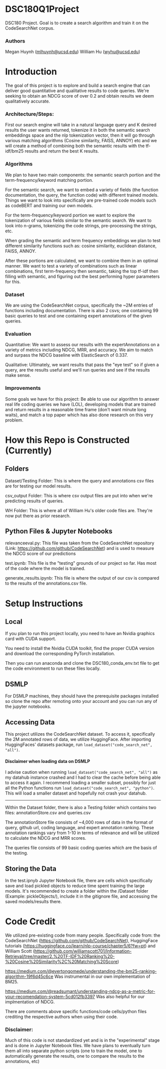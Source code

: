 # DSC180Q1Project
DSC180 Project. Goal is to create a search algorithm and train it on the CodeSearchNet corpus. 

### Authors
Megan Huynh (mlhuynh@ucsd.edu)
William Hu (wyhu@ucsd.edu)

# Introduction

The goal of this project is to explore and build a search engine that can deliver good quantitative and qualitative results to code queries. We're seeking to obtain an NDCG score of over 0.2 and obtain results we deem qualitatively accurate.

### Architecture/Steps:
First our search engine will take in a natural language query and K desired results the user wants returned, tokenize it in both the semantic search embeddings space and the nlp tokenization vector, then it will go through various
matching algorithms (Cosine similarity, FAISS, ANNOY) etc and we will create a method of combining both the semantic results with the tf-idf/bm25 results and return the best K results.

### Algorithms
We plan to have two main components: the semantic search portion and the term-frequency/keyword matching portion.

For the semantic search, we want to embed a variety of fields (the function documentation, the query, the function code) with different trained models. Things we want to look into specifically are pre-trained code models such as codeBERT and training our own models. 

For the term-frequency/keyword portion we want to explore the tokenization of various fields similar to the semantic search. We want to look into n-grams, tokenizing the code strings, pre-processing the strings, etc. 

When grading the semantic and term frequency embeddings we plan to test different similarity functions such as: cosine similarity, euclidean distance, FAISS, ANNOY. 

After these portions are calculated, we want to combine them in an optimal manner. We want to test a variety of combinations such as linear combinations, first term-frequency then semantic, taking the top tf-idf then filling with semantic, and figuring out the best
performing hyper parameters for this. 

### Dataset
We are using the CodeSearchNet corpus, specifically the ~2M entries of functions including documentation. There is also 2 csvs; one containing 99 basic queries to test and one containing expert annotations of the given queries.

### Evaluation
Quantitative: We want to assess our results with the expertAnnotations on a variety of metrics including NDCG, MRR, and accuracy. We aim to match and surpass the NDCG baseline with ElasticSearch of 0.337.

Qualitative: Ultimately, we want results that pass the "eye test" so if given a query, are the results useful and we'll run queries and see if the results make sense.

### Improvements
Some goals we have for this project: Be able to use our algorithm to answer real life coding queries we have (LOL), developing models that are trained and return results in a reasonable time frame (don't want minute long waits), and match a top paper which 
has also done research on this very problem.

# How this Repo is Constructed (Currently)

## Folders

Dataset/Testing Folder: This is where the query and annotations csv files are for testing our model results.

csv_output Folder: This is where csv output files are put into when we're predicting results of queries.

WH Folder: This is where all of William Hu's older code files are. They're now put there as prior research. 

## Python Files & Jupyter Notebooks

relevanceeval.py: This file was taken from the CodeSearchNet repository (Link: https://github.com/github/CodeSearchNet) and is used to measure the NDCG score of our predictions

test.ipynb: This file is the "testing" grounds of our project so far. Has most of the code where the model is trained.

generate_results.ipynb: This file is where the output of our csv is compared to the results of the annotations.csv file.

# Setup Instructions

## Local

If you plan to run this project locally, you need to have an Nvidia graphics card with CUDA support. 

You need to install the Nvidia CUDA toolkit, find the proper CUDA version and download the corresponding PyTorch installation.

Then you can run anaconda and clone the DSC180_conda_env.txt file to get the code environment to run these files locally.

## DSMLP

For DSMLP machines, they should have the prerequisite packages installed so clone the repo after remoting onto your account and you can run any of the jupyter notebooks. 

## Accessing Data

This project utilizes the CodeSearchNet dataset. To access it, specifically the 2M annotated rows of data, we utilize HuggingFace. After importing HuggingFaces' datasets package, run ```load_dataset("code_search_net", "all")```. 

#### Disclaimer when loading data on DSMLP
I advise caution when running ```load_dataset("code_search_net", "all")``` as my datahub instance crashed and I had to clear the cache before being able to access it again. I recommend loading a smaller subset, possibly for just all the Python functions run 
```load_dataset("code_search_net", "python")```. This will load a smaller dataset and hopefully not crash your datahub.

*** 
Within the Dataset folder, there is also a Testing folder which contains two files: annotationStore.csv and queries.csv

The annotationStore file consists of ~4,000 rows of data in the format of query, github url, coding language, and expert annotation ranking. These annotation rankings vary from 1-10 in terms of relevance and will be utilized to calculate the NDCG and MRR scores. 

The queries file consists of 99 basic coding queries which are the basis of the testing. 

## Storing the Data

In the test.ipnyb Jupyter Notebook file, there are cells which specifically save and load pickled objects to reduce time spent training the large models. It's recommended to create a folder within the /Dataset folder (Example: pickleObjects/), include it in the gitignore file, and accessing the saved models/results there. 

# Code Credit

We utilized pre-existing code from many people. Specifically code from: the CodeSearchNet (https://github.com/github/CodeSearchNet), HuggingFace tutorials (https://huggingface.co/learn/nlp-course/chapter5/6?fw=pt) and William Scott (https://github.com/williamscott701/Information-Retrieval/tree/master/2.%20TF-IDF%20Ranking%20-%20Cosine%20Similarity%2C%20Matching%20Score)

https://medium.com/@evertongomede/understanding-the-bm25-ranking-algorithm-19f6d45c6ce Was instrumental in our own implementation of BM25.

https://medium.com/@readsumant/understanding-ndcg-as-a-metric-for-your-recomendation-system-5cd012fb3397 Was also helpful for our implmentation of NDCG.

There are comments above specific functions/code cells/python files crediting the respective authors when using their code. 

### Disclaimer:

Much of this code is not standardized yet and is in the "experimental" stage and is done in Jupyter Notebook files. We have plans to eventually turn them all into separate python scripts (one to train the model, one to automatically generate the results, one to compare the results to the annotations, etc)

